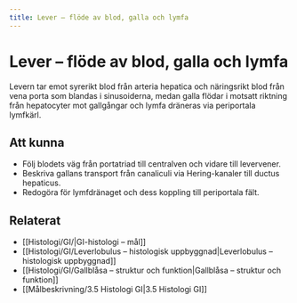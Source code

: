 ```yaml
---
title: Lever – flöde av blod, galla och lymfa
---
```


# Lever – flöde av blod, galla och lymfa

Levern tar emot syrerikt blod från arteria hepatica och näringsrikt blod från vena porta som blandas i sinusoiderna, medan galla flödar i motsatt riktning från hepatocyter mot gallgångar och lymfa dräneras via periportala lymfkärl.

## Att kunna
- Följ blodets väg från portatriad till centralven och vidare till levervener.
- Beskriva gallans transport från canaliculi via Hering-kanaler till ductus hepaticus.
- Redogöra för lymfdränaget och dess koppling till periportala fält.

## Relaterat
- [[Histologi/GI/|GI-histologi – mål]]
- [[Histologi/GI/Leverlobulus – histologisk uppbyggnad|Leverlobulus – histologisk uppbyggnad]]
- [[Histologi/GI/Gallblåsa – struktur och funktion|Gallblåsa – struktur och funktion]]
- [[Målbeskrivning/3.5 Histologi GI|3.5 Histologi GI]]
